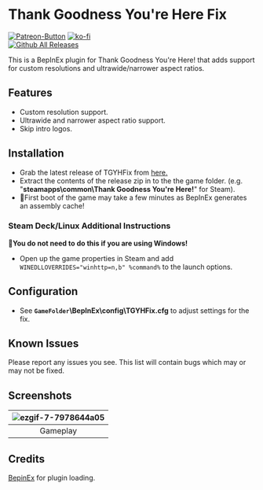 ﻿# Thank Goodness You're Here Fix
[![Patreon-Button](https://github.com/user-attachments/assets/480c628b-9084-4315-96f0-fc2db81c71c6)](https://www.patreon.com/Wintermance) 
[![ko-fi](https://ko-fi.com/img/githubbutton_sm.svg)](https://ko-fi.com/W7W01UAI9)<br />
[![Github All Releases](https://img.shields.io/github/downloads/Lyall/HundredHeroesFix/total.svg)](https://github.com/Lyall/HundredHeroesFix/releases)

This is a BepInEx plugin for Thank Goodness You're Here! that adds support for custom resolutions and ultrawide/narrower aspect ratios.<br />

## Features
- Custom resolution support.
- Ultrawide and narrower aspect ratio support.
- Skip intro logos.

## Installation
- Grab the latest release of TGYHFix from [here.](https://github.com/Lyall/TGYHFix/releases)
- Extract the contents of the release zip in to the the game folder. (e.g. "**steamapps\common\Thank Goodness You're Here!**" for Steam).
- 🚩First boot of the game may take a few minutes as BepInEx generates an assembly cache!

### Steam Deck/Linux Additional Instructions
🚩**You do not need to do this if you are using Windows!**
- Open up the game properties in Steam and add `WINEDLLOVERRIDES="winhttp=n,b" %command%` to the launch options.

## Configuration
- See **`GameFolder`\BepInEx\config\TGYHFix.cfg** to adjust settings for the fix.

## Known Issues
Please report any issues you see.
This list will contain bugs which may or may not be fixed.

## Screenshots

| ![ezgif-7-7978644a05](https://github.com/user-attachments/assets/7df50967-b497-40f7-bf7c-2dd7f2e06545) |
|:--:|
| Gameplay |

## Credits
[BepinEx](https://github.com/BepInEx/BepInEx) for plugin loading.
